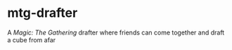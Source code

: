 # mtg-drafter
A _Magic: The Gathering_ drafter where friends can come together and draft a cube from afar
